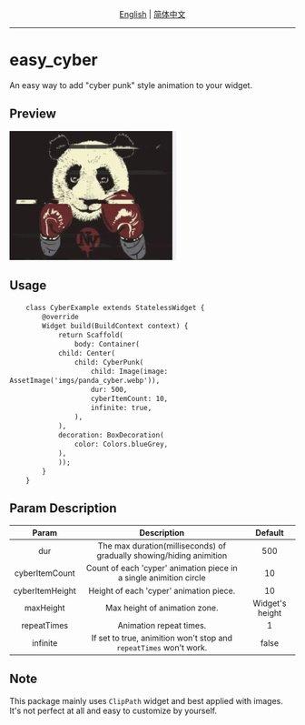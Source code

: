 <p align="center">
    <a href="https://github.com/greatbear412/easy_cyber/blob/master/README.md">English</a>
    | <a href="https://github.com/greatbear412/easy_cyber/blob/master/README.zh.md">简体中文</a>
</p>

---
# easy_cyber
An easy way to add "cyber punk" style animation to your widget.

## Preview
<img src="https://github.com/greatbear412/easy_cyber/raw/master/doc/example.gif">

## Usage
```
    class CyberExample extends StatelessWidget {
        @override
        Widget build(BuildContext context) {
            return Scaffold(
                body: Container(
            child: Center(
                child: CyberPunk(
                    child: Image(image: AssetImage('imgs/panda_cyber.webp')),
                    dur: 500,
                    cyberItemCount: 10,
                    infinite: true,
                ),
            ),
            decoration: BoxDecoration(
                color: Colors.blueGrey,
            ),
            ));
        }
    }
```
## Param Description
|    **Param**         |                                **Description**                                |          **Default**           |
| :------------------: | :---------------------------------------------------------------------------: | :----------------------------: |
|    dur               |      The max duration(milliseconds) of gradually showing/hiding animition     |              500               |
|    cyberItemCount    |      Count of each 'cyper' animation piece in a single animition circle       |              10                |
|    cyberItemHeight   |      Height of each 'cyper' animation piece.                                  |              10                |
|    maxHeight         |      Max height of animation zone.                                            |              Widget's height   |
|    repeatTimes       |      Animation repeat times.                                                  |              1                 |
|    infinite          |      If set to true, animition won't stop and `repeatTimes` won't work.       |              false             |

## Note
This package mainly uses `ClipPath` widget and best applied with images.
It's not perfect at all and easy to customize by yourself.
